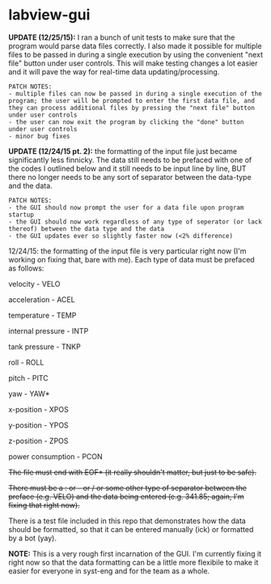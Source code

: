 # labview-gui

**UPDATE (12/25/15):** I ran a bunch of unit tests to make sure that the program would parse data files correctly. I also made it possible for multiple files to be passed in during a single execution by using the convenient "next file" button under user controls. This will make testing changes a lot easier and it will pave the way for real-time data updating/processing.
```
PATCH NOTES:
- multiple files can now be passed in during a single execution of the program; the user will be prompted to enter the first data file, and they can process additional files by pressing the "next file" button under user controls
- the user can now exit the program by clicking the "done" button under user controls
- minor bug fixes
```

**UPDATE (12/24/15 pt. 2):** the formatting of the input file just became significantly less finnicky. The data still needs to be prefaced with one of the codes I outlined below and it still needs to be input line by line, BUT there no longer needs to be any sort of separator between the data-type and the data.
```
PATCH NOTES:
- the GUI should now prompt the user for a data file upon program startup
- the GUI should now work regardless of any type of seperator (or lack thereof) between the data type and the data
- the GUI updates ever so slightly faster now (<2% difference)
```

12/24/15: the formatting of the input file is very particular right now (I'm working on fixing that, bare with me). Each type of data must be prefaced as follows:

velocity - VELO

acceleration - ACEL

temperature - TEMP

internal pressure - INTP

tank pressure - TNKP

roll - ROLL

pitch - PITC

yaw - YAW*

x-position - XPOS

y-position - YPOS

z-position - ZPOS

power consumption - PCON

~~The file must end with EOF* (it really shouldn't matter, but just to be safe).~~

~~There must be a : or - or / or some other type of separator between the preface (e.g. VELO) and the data being entered (e.g. 341.85; again, I'm fixing that right now).~~

There is a test file included in this repo that demonstrates how the data should be formatted, so that it can be entered manually (ick) or formatted by a bot (yay).

**NOTE:** This is a very rough first incarnation of the GUI. I'm currently fixing it right now so that the data formatting can be a little more flexibile to make it easier for everyone in syst-eng and for the team as a whole.
